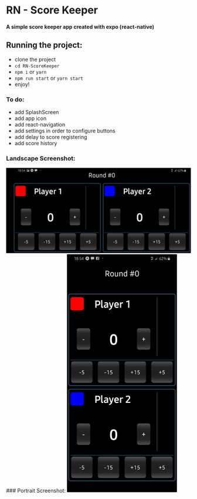# RN - Score Keeper
#### A simple score keeper app created with expo (react-native)

## Running the project:
- clone the project
- `cd RN-ScoreKeeper`
- `npm i` or `yarn`
- `npm run start` or `yarn start`
- enjoy!


### To do:
- add SplashScreen
- add app icon
- add react-navigation
- add settings in order to configure buttons
- add delay to score registering
- add score history

### Landscape Screenshot:
<img alt="RN - Score Keeper Landscape" src="screenshots/Screenshot_Landscape.jpg" width="600">
### Portrait Screenshot:
<img alt="RN - Score Keeper Portrait" src="screenshots/Screenshot_Portrait.jpg" width="300">

